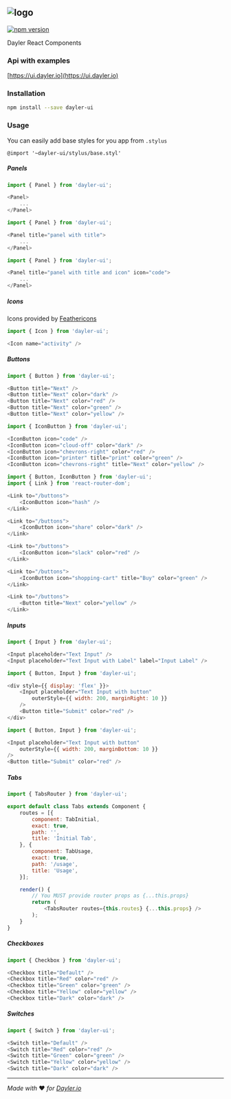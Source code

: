 ![logo](https://cdn.dayler.io/images/logo_dark.svg)
---
[![npm version](https://badge.fury.io/js/dayler-ui.svg)](https://badge.fury.io/js/dayler-ui)

Dayler React Components

### Api with examples
[https://ui.dayler.io](https://ui.dayler.io)

### Installation
```bash
npm install --save dayler-ui
```

### Usage
You can easily add base styles for you app from `.stylus`
```stylus
@import '~dayler-ui/stylus/base.styl'
```

##### Panels
```js
import { Panel } from 'dayler-ui';

<Panel>
    ...
</Panel>
```

```js
import { Panel } from 'dayler-ui';

<Panel title="panel with title">
    ...
</Panel>
```

```js
import { Panel } from 'dayler-ui';

<Panel title="panel with title and icon" icon="code">
    ...
</Panel>
```

##### Icons
Icons provided by [Feathericons](https://feathericons.com)

```js
import { Icon } from 'dayler-ui';

<Icon name="activity" />
```

##### Buttons
```js
import { Button } from 'dayler-ui';

<Button title="Next" />
<Button title="Next" color="dark" />
<Button title="Next" color="red" />
<Button title="Next" color="green" />
<Button title="Next" color="yellow" />
```

```js
import { IconButton } from 'dayler-ui';

<IconButton icon="code" />
<IconButton icon="cloud-off" color="dark" />
<IconButton icon="chevrons-right" color="red" />
<IconButton icon="printer" title="print" color="green" />
<IconButton icon="chevrons-right" title="Next" color="yellow" />
```

```js
import { Button, IconButton } from 'dayler-ui';
import { Link } from 'react-router-dom';

<Link to="/buttons">
    <IconButton icon="hash" />
</Link>

<Link to="/buttons">
    <IconButton icon="share" color="dark" />
</Link>

<Link to="/buttons">
    <IconButton icon="slack" color="red" />
</Link>

<Link to="/buttons">
    <IconButton icon="shopping-cart" title="Buy" color="green" />
</Link>

<Link to="/buttons">
    <Button title="Next" color="yellow" />
</Link>
```

##### Inputs
```js
import { Input } from 'dayler-ui';

<Input placeholder="Text Input" />
<Input placeholder="Text Input with Label" label="Input Label" />
```

```js
import { Button, Input } from 'dayler-ui';

<div style={{ display: 'flex' }}>
    <Input placeholder="Text Input with button"
        outerStyle={{ width: 200, marginRight: 10 }}
    />
    <Button title="Submit" color="red" />
</div>
```

```js
import { Button, Input } from 'dayler-ui';

<Input placeholder="Text Input with button"
    outerStyle={{ width: 200, marginBottom: 10 }}
/>
<Button title="Submit" color="red" />
```

##### Tabs
```js
import { TabsRouter } from 'dayler-ui';

export default class Tabs extends Component {
    routes = [{
        component: TabInitial,
        exact: true,
        path: '',
        title: 'Initial Tab',
    }, {
        component: TabUsage,
        exact: true,
        path: '/usage',
        title: 'Usage',
    }];

    render() {
        // You MUST provide router props as {...this.props}
        return (
            <TabsRouter routes={this.routes} {...this.props} />
        );
    }
}
```

##### Checkboxes
```js
import { Checkbox } from 'dayler-ui';

<Checkbox title="Default" />
<Checkbox title="Red" color="red" />
<Checkbox title="Green" color="green" />
<Checkbox title="Yellow" color="yellow" />
<Checkbox title="Dark" color="dark" />
```

##### Switches
```js
import { Switch } from 'dayler-ui';

<Switch title="Default" />
<Switch title="Red" color="red" />
<Switch title="Green" color="green" />
<Switch title="Yellow" color="yellow" />
<Switch title="Dark" color="dark" />
```


---
*Made with* :heart: *for [Dayler.io](https://dayler.io)*
